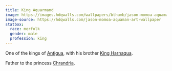 ```yaml
---
title: King Aquarmand
image: https://images.hdqwalls.com/wallpapers/bthumb/jason-momoa-aquaman-art-hf.jpg
image-source: https://hdqwalls.com/jason-momoa-aquaman-art-wallpaper
statbox:
  race: merfolk
  gender: male
  profession: king
---
```


One of the kings of [Antigua](../locales/antigua), with his brother
[King Harnaqua](harnaqua).

Father to the princess [Chrandria](chrandria).
